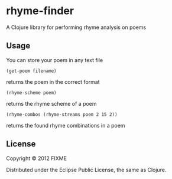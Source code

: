# rhyme-finder

A Clojure library for performing rhyme analysis on poems

## Usage
You can store your poem in any text file

    (get-poem filename) 
returns the poem in the correct format

    (rhyme-scheme poem) 
returns the rhyme scheme of a poem

	(rhyme-combos (rhyme-streams poem 2 15 2))
returns the found rhyme combinations in a poem

## License

Copyright © 2012 FIXME

Distributed under the Eclipse Public License, the same as Clojure.
